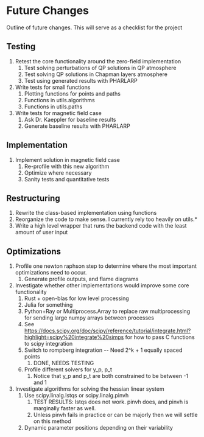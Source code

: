 # Future Changes
Outline of future changes.
This will serve as a checklist for the project
## Testing
1. Retest the core functionality around the zero-field implementation
    1. Test solving perturbations of 
       QP solutions in QP atmosphere
    2. Test solving QP solutions in Chapman layers atmosphere
    3. Test using generated results with PHARLARP
2. Write tests for small functions
    1. Plotting functions for points and paths
    2. Functions in utils.algorithms
    3. Functions in utils.paths
3. Write tests for magnetic field case
    1. Ask Dr. Kaeppler for baseline results
    2. Generate baseline results with PHARLARP
## Implementation
1. Implement solution in magnetic field case
    1. Re-profile with this new algorithm
    2. Optimize where necessary
    3. Sanity tests and quantitative tests
## Restructuring
1. Rewrite the class-based implementation using functions
2. Reorganize the code to make sense. I currently rely too heavily on utils.*
3. Write a high level wrapper that runs the backend code with the least amount of user input
## Optimizations
1. Profile one newton raphson step 
to determine where the most important optimizations need to occur.
   1. Generate profile outputs, and flame diagrams
2. Investigate whether other implementations would improve some core functionality
    1. Rust + open-blas for low level processing
    2. Julia for something
    3. Python+Ray or Multiprocess.Array to replace raw multiprocessing for 
    sending large numpy arrays between processes
    4. See https://docs.scipy.org/doc/scipy/reference/tutorial/integrate.html?highlight=scipy%20integrate%20simps
    for how to pass C functions to scipy integration
    5. Switch to rompberg integration -- Need 2^k + 1 equally spaced points
        1. DONE, NEEDS TESTING
    6. Profile different solvers for y_p, p_t
        1. Notice that y_p and p_t are both constrained to be between -1 and 1
3. Investigate algorithms for solving the hessian linear system
    1. Use scipy.linalg.lstqs or scipy.linalg.pinvh
        1. TEST RESULTS: lstqs does not work. pinvh does, and 
        pinvh is marginally faster as well.
        2. Unless pinvh fails in practice or can be majorly
        then we will settle on this method
    2. Dynamic parameter positions depending on their variability